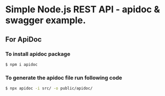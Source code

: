 # Simple Node.js REST API - apidoc & swagger example.

## For ApiDoc
### To install apidoc package
```sh
$ npm i apidoc
```

### To generate the apidoc file run following code
```sh
$ npx apidoc -i src/ -o public/apidoc/
```
